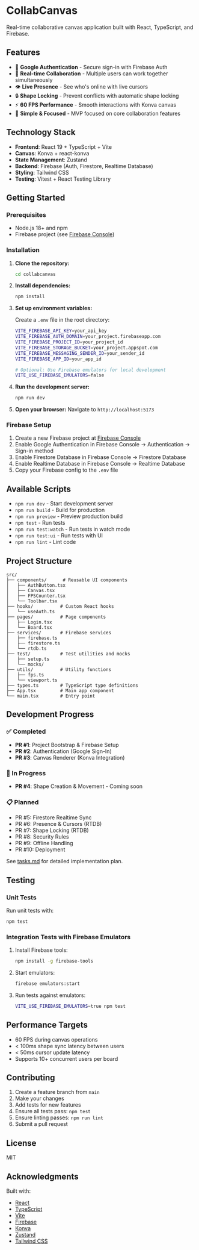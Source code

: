 # CollabCanvas

Real-time collaborative canvas application built with React, TypeScript, and Firebase.

## Features

- 🔐 **Google Authentication** - Secure sign-in with Firebase Auth
- 🎨 **Real-time Collaboration** - Multiple users can work together simultaneously
- 👁️ **Live Presence** - See who's online with live cursors
- 🔒 **Shape Locking** - Prevent conflicts with automatic shape locking
- ⚡ **60 FPS Performance** - Smooth interactions with Konva canvas
- 🎯 **Simple & Focused** - MVP focused on core collaboration features

## Technology Stack

- **Frontend**: React 19 + TypeScript + Vite
- **Canvas**: Konva + react-konva
- **State Management**: Zustand
- **Backend**: Firebase (Auth, Firestore, Realtime Database)
- **Styling**: Tailwind CSS
- **Testing**: Vitest + React Testing Library

## Getting Started

### Prerequisites

- Node.js 18+ and npm
- Firebase project (see [Firebase Console](https://console.firebase.google.com/))

### Installation

1. **Clone the repository:**
   ```bash
   cd collabcanvas
   ```

2. **Install dependencies:**
   ```bash
   npm install
   ```

3. **Set up environment variables:**
   
   Create a `.env` file in the root directory:
   ```bash
   VITE_FIREBASE_API_KEY=your_api_key
   VITE_FIREBASE_AUTH_DOMAIN=your_project.firebaseapp.com
   VITE_FIREBASE_PROJECT_ID=your_project_id
   VITE_FIREBASE_STORAGE_BUCKET=your_project.appspot.com
   VITE_FIREBASE_MESSAGING_SENDER_ID=your_sender_id
   VITE_FIREBASE_APP_ID=your_app_id
   
   # Optional: Use Firebase emulators for local development
   VITE_USE_FIREBASE_EMULATORS=false
   ```

4. **Run the development server:**
   ```bash
   npm run dev
   ```

5. **Open your browser:**
   Navigate to `http://localhost:5173`

### Firebase Setup

1. Create a new Firebase project at [Firebase Console](https://console.firebase.google.com/)
2. Enable Google Authentication in Firebase Console → Authentication → Sign-in method
3. Enable Firestore Database in Firebase Console → Firestore Database
4. Enable Realtime Database in Firebase Console → Realtime Database
5. Copy your Firebase config to the `.env` file

## Available Scripts

- `npm run dev` - Start development server
- `npm run build` - Build for production
- `npm run preview` - Preview production build
- `npm test` - Run tests
- `npm run test:watch` - Run tests in watch mode
- `npm run test:ui` - Run tests with UI
- `npm run lint` - Lint code

## Project Structure

```
src/
├── components/      # Reusable UI components
│   ├── AuthButton.tsx
│   ├── Canvas.tsx
│   ├── FPSCounter.tsx
│   └── Toolbar.tsx
├── hooks/          # Custom React hooks
│   └── useAuth.ts
├── pages/          # Page components
│   ├── Login.tsx
│   └── Board.tsx
├── services/       # Firebase services
│   ├── firebase.ts
│   ├── firestore.ts
│   └── rtdb.ts
├── test/           # Test utilities and mocks
│   ├── setup.ts
│   └── mocks/
├── utils/          # Utility functions
│   ├── fps.ts
│   └── viewport.ts
├── types.ts        # TypeScript type definitions
├── App.tsx         # Main app component
└── main.tsx        # Entry point
```

## Development Progress

### ✅ Completed

- **PR #1**: Project Bootstrap & Firebase Setup
- **PR #2**: Authentication (Google Sign-In)
- **PR #3**: Canvas Renderer (Konva Integration)

### 🚧 In Progress

- **PR #4**: Shape Creation & Movement - Coming soon

### 📋 Planned

- PR #5: Firestore Realtime Sync
- PR #6: Presence & Cursors (RTDB)
- PR #7: Shape Locking (RTDB)
- PR #8: Security Rules
- PR #9: Offline Handling
- PR #10: Deployment

See [tasks.md](../tasks.md) for detailed implementation plan.

## Testing

### Unit Tests

Run unit tests with:
```bash
npm test
```

### Integration Tests with Firebase Emulators

1. Install Firebase tools:
   ```bash
   npm install -g firebase-tools
   ```

2. Start emulators:
   ```bash
   firebase emulators:start
   ```

3. Run tests against emulators:
   ```bash
   VITE_USE_FIREBASE_EMULATORS=true npm test
   ```

## Performance Targets

- 60 FPS during canvas operations
- < 100ms shape sync latency between users
- < 50ms cursor update latency
- Supports 10+ concurrent users per board

## Contributing

1. Create a feature branch from `main`
2. Make your changes
3. Add tests for new features
4. Ensure all tests pass: `npm test`
5. Ensure linting passes: `npm run lint`
6. Submit a pull request

## License

MIT

## Acknowledgments

Built with:
- [React](https://react.dev/)
- [TypeScript](https://www.typescriptlang.org/)
- [Vite](https://vitejs.dev/)
- [Firebase](https://firebase.google.com/)
- [Konva](https://konvajs.org/)
- [Zustand](https://github.com/pmndrs/zustand)
- [Tailwind CSS](https://tailwindcss.com/)
